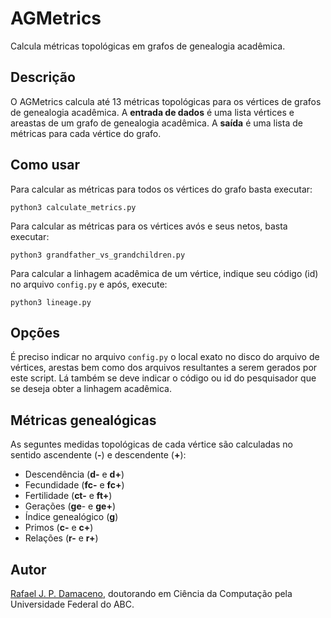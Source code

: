 # AGMetrics
Calcula métricas topológicas em grafos de genealogia acadêmica.


## Descrição

O AGMetrics calcula até 13 métricas topológicas para os vértices de grafos de genealogia acadêmica. A **entrada de dados** é uma lista vértices e areastas de um grafo de genealogia acadêmica. A **saída** é uma lista de métricas para cada vértice do grafo.


## Como usar

Para calcular as métricas para todos os vértices do grafo basta executar:

    python3 calculate_metrics.py

Para calcular as métricas para os vértices avós e seus netos, basta executar:

    python3 grandfather_vs_grandchildren.py

Para calcular a linhagem acadêmica de um vértice, indique seu código (id) no arquivo `config.py` e após, execute:

    python3 lineage.py


## Opções

É preciso indicar no arquivo `config.py` o local exato no disco do arquivo de vértices, arestas bem como dos arquivos resultantes a serem gerados por este script. Lá também se deve indicar o código ou id do pesquisador que se deseja obter a linhagem acadêmica.


## Métricas genealógicas

As seguntes medidas topológicas de cada vértice são calculadas no sentido ascendente (**-**) e descendente (**+**):

- Descendência (**d-** e **d+**)
- Fecundidade (**fc-** e **fc+**)
- Fertilidade (**ct-** e **ft+**)
- Gerações (**ge**- e **ge+**)
- Índice genealógico (**g**)
- Primos (**c-** e **c+**)
- Relações (**r-** e **r+**)


## Autor

[Rafael J. P. Damaceno](https://rafaelpezzuto.github.io/), doutorando em Ciência da Computação pela Universidade Federal do ABC.
